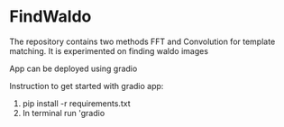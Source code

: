 # FindWaldo

The repository contains two methods FFT and Convolution for template matching. 
It is experimented on finding waldo images

App can be deployed using gradio

Instruction to get started with gradio app:

1. pip install -r requirements.txt
2. In terminal run 'gradio <location of waldo_app.py>
